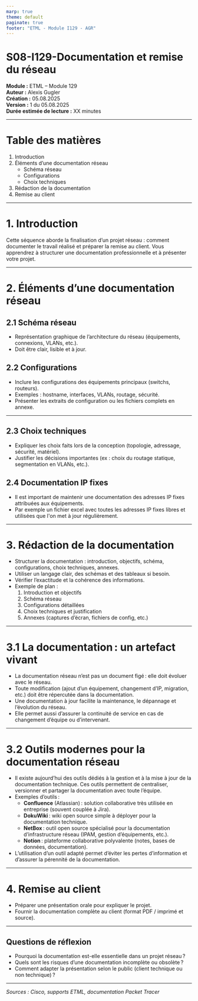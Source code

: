 ```yaml
---
marp: true
theme: default
paginate: true
footer: "ETML - Module I129 - AGR"
---
```


# S08-I129-Documentation et remise du réseau

**Module :** ETML – Module 129  
**Auteur :** Alexis Gugler  
**Création :** 05.08.2025  
**Version :** 1 du 05.08.2025  
**Durée estimée de lecture :** XX minutes

---

# Table des matières

1. Introduction
2. Éléments d’une documentation réseau
   - Schéma réseau
   - Configurations
   - Choix techniques
3. Rédaction de la documentation
4. Remise au client

---

# 1. Introduction

Cette séquence aborde la finalisation d’un projet réseau : comment documenter le travail réalisé et préparer la remise au client. Vous apprendrez à structurer une documentation professionnelle et à présenter votre projet.

---

# 2. Éléments d’une documentation réseau

## 2.1 Schéma réseau
- Représentation graphique de l’architecture du réseau (équipements, connexions, VLANs, etc.).
- Doit être clair, lisible et à jour.

## 2.2 Configurations
- Inclure les configurations des équipements principaux (switchs, routeurs).
- Exemples : hostname, interfaces, VLANs, routage, sécurité.
- Présenter les extraits de configuration ou les fichiers complets en annexe.

---

## 2.3 Choix techniques
- Expliquer les choix faits lors de la conception (topologie, adressage, sécurité, matériel).
- Justifier les décisions importantes (ex : choix du routage statique, segmentation en VLANs, etc.).

## 2.4 Documentation IP fixes
- Il est important de maintenir une documentation des adresses IP fixes attribuées aux équipements.
- Par exemple un fichier excel avec toutes les adresses IP fixes libres et utilisées que l'on met à jour régulièrement.

---

# 3. Rédaction de la documentation

- Structurer la documentation : introduction, objectifs, schéma, configurations, choix techniques, annexes.
- Utiliser un langage clair, des schémas et des tableaux si besoin.
- Vérifier l’exactitude et la cohérence des informations.
- Exemple de plan :
  1. Introduction et objectifs
  2. Schéma réseau
  3. Configurations détaillées
  4. Choix techniques et justification
  5. Annexes (captures d’écran, fichiers de config, etc.)

---

# 3.1 La documentation : un artefact vivant

- La documentation réseau n’est pas un document figé : elle doit évoluer avec le réseau.
- Toute modification (ajout d’un équipement, changement d’IP, migration, etc.) doit être répercutée dans la documentation.
- Une documentation à jour facilite la maintenance, le dépannage et l’évolution du réseau.
- Elle permet aussi d’assurer la continuité de service en cas de changement d’équipe ou d’intervenant.

---

# 3.2 Outils modernes pour la documentation réseau

- Il existe aujourd’hui des outils dédiés à la gestion et à la mise à jour de la documentation technique. Ces outils permettent de centraliser, versionner et partager la documentation avec toute l’équipe.
- Exemples d’outils :
  - **Confluence** (Atlassian) : solution collaborative très utilisée en entreprise (souvent couplée à Jira).
  - **DokuWiki** : wiki open source simple à déployer pour la documentation technique.
  - **NetBox** : outil open source spécialisé pour la documentation d’infrastructure réseau (IPAM, gestion d’équipements, etc.).
  - **Notion** : plateforme collaborative polyvalente (notes, bases de données, documentation).
- L’utilisation d’un outil adapté permet d’éviter les pertes d’information et d’assurer la pérennité de la documentation.

---

# 4. Remise au client

- Préparer une présentation orale pour expliquer le projet.
- Fournir la documentation complète au client (format PDF / imprimé et source).

---

## Questions de réflexion

- Pourquoi la documentation est-elle essentielle dans un projet réseau ?
- Quels sont les risques d’une documentation incomplète ou obsolète ?
- Comment adapter la présentation selon le public (client technique ou non technique) ?

---

*Sources : Cisco, supports ETML, documentation Packet Tracer*
